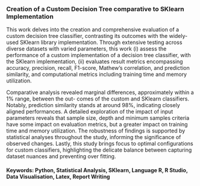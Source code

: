 ### Creation of a Custom Decision Tree comparative to SKlearn Implementation

This work delves into the creation and comprehensive evaluation of a custom decision tree classifier, contrasting its outcomes with the widely-used SKlearn library implementation. Through extensive testing across diverse datasets with varied parameters, this work (i) assess the performance of a custom implementation of a decision tree classifier, with the SKlearn implementation, (ii) evaluates result metrics encompassing accuracy, precision, recall, F1-score, Mathew’s correlation, and prediction similarity, and computational metrics including training time and memory utilization.

Comparative analysis revealed marginal differences, approximately within a 1% range, between the out- comes of the custom and SKlearn classifiers. Notably, prediction similarity stands at around 98%, indicating closely aligned performances. A detailed exploration of the impact of input parameters reveals that sample size, depth and minimum samples criteria have some impact on evaluation metrics, but a greater impact on training time and memory utilization. The robustness of findings is supported by statistical analyses throughout the study, informing the significance of observed changes. Lastly, this study brings focus to optimal configurations for custom classifiers, highlighting the delicate balance between capturing dataset nuances and preventing over fitting.

#### Keywords: Python, Statistical Analysis, SKlearn, Language R, R Studio, Data Visualisation, Latex, Report Writing
